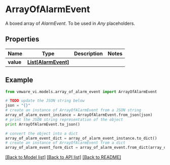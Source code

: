 # ArrayOfAlarmEvent

A boxed array of *AlarmEvent*. To be used in *Any* placeholders. 

## Properties
Name | Type | Description | Notes
------------ | ------------- | ------------- | -------------
**value** | [**List[AlarmEvent]**](AlarmEvent.md) |  | 

## Example

```python
from vmware_vi.models.array_of_alarm_event import ArrayOfAlarmEvent

# TODO update the JSON string below
json = "{}"
# create an instance of ArrayOfAlarmEvent from a JSON string
array_of_alarm_event_instance = ArrayOfAlarmEvent.from_json(json)
# print the JSON string representation of the object
print ArrayOfAlarmEvent.to_json()

# convert the object into a dict
array_of_alarm_event_dict = array_of_alarm_event_instance.to_dict()
# create an instance of ArrayOfAlarmEvent from a dict
array_of_alarm_event_form_dict = array_of_alarm_event.from_dict(array_of_alarm_event_dict)
```
[[Back to Model list]](../README.md#documentation-for-models) [[Back to API list]](../README.md#documentation-for-api-endpoints) [[Back to README]](../README.md)


